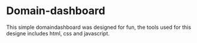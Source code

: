 # Domain-dashboard
This simple domaindashboard was designed for fun, the tools used for this designe includes html, css and javascript.
